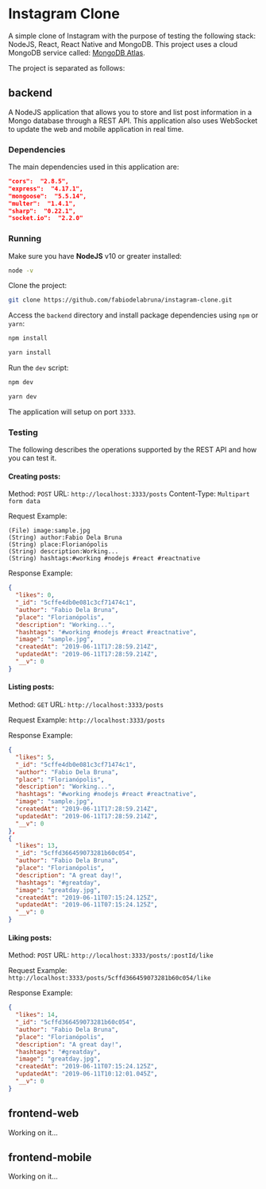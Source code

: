 # Instagram Clone

A simple clone of Instagram with the purpose of testing the following stack: NodeJS, React, React Native and MongoDB. This project uses a cloud MongoDB service called: [MongoDB Atlas](https://www.mongodb.com/cloud/atlas).

The project is separated as follows:

## backend

A NodeJS application that allows you to store and list post information in a Mongo database through a REST API. This application also uses WebSocket to update the web and mobile application in real time.

### Dependencies

The main dependencies used in this application are:

``` json
"cors":  "2.8.5",
"express":  "4.17.1",
"mongoose":  "5.5.14",
"multer":  "1.4.1",
"sharp":  "0.22.1",
"socket.io":  "2.2.0"
```

### Running

Make sure you have **NodeJS** v10 or greater installed:
``` bash
node -v
```

Clone the project:
``` bash
git clone https://github.com/fabiodelabruna/instagram-clone.git
```

Access the `backend` directory and install package dependencies using `npm` or `yarn`:
``` bash
npm install
```
``` bash
yarn install
```

Run the `dev` script:
``` bash
npm dev
```
``` bash
yarn dev
```

The application will setup on port `3333`.

### Testing

The following describes the operations supported by the REST API and how you can test it.

#### Creating posts:

Method: ``` POST ```
URL: ``` http://localhost:3333/posts ```
Content-Type: ``` Multipart form data ```

Request Example:
 ```
(File) image:sample.jpg
(String) author:Fabio Dela Bruna
(String) place:Florianópolis
(String) description:Working...
(String) hashtags:#working #nodejs #react #reactnative
```

Response Example:
```json
{
  "likes": 0,
  "_id": "5cffe4db0e081c3cf71474c1",
  "author": "Fabio Dela Bruna",
  "place": "Florianópolis",
  "description": "Working...",
  "hashtags": "#working #nodejs #react #reactnative",
  "image": "sample.jpg",
  "createdAt": "2019-06-11T17:28:59.214Z",
  "updatedAt": "2019-06-11T17:28:59.214Z",
  "__v": 0
}
```

#### Listing posts:

Method: ``` GET ```
URL: ``` http://localhost:3333/posts ```

Request Example:
``` http://localhost:3333/posts ```

Response Example:  
```json
{
  "likes": 5,
  "_id": "5cffe4db0e081c3cf71474c1",
  "author": "Fabio Dela Bruna",
  "place": "Florianópolis",
  "description": "Working...",
  "hashtags": "#working #nodejs #react #reactnative",
  "image": "sample.jpg",
  "createdAt": "2019-06-11T17:28:59.214Z",
  "updatedAt": "2019-06-11T17:28:59.214Z",
  "__v": 0
},
{
  "likes": 13,
  "_id": "5cffd366459073281b60c054",
  "author": "Fabio Dela Bruna",
  "place": "Florianópolis",
  "description": "A great day!",
  "hashtags": "#greatday",
  "image": "greatday.jpg",
  "createdAt": "2019-06-11T07:15:24.125Z",
  "updatedAt": "2019-06-11T07:15:24.125Z",
  "__v": 0
}
```

#### Liking posts:

Method: ``` POST ```
URL: ``` http://localhost:3333/posts/:postId/like ```

Request Example:
``` http://localhost:3333/posts/5cffd366459073281b60c054/like ```

Response Example:
```json
{
  "likes": 14,
  "_id": "5cffd366459073281b60c054",
  "author": "Fabio Dela Bruna",
  "place": "Florianópolis",
  "description": "A great day!",
  "hashtags": "#greatday",
  "image": "greatday.jpg",
  "createdAt": "2019-06-11T07:15:24.125Z",
  "updatedAt": "2019-06-11T10:12:01.045Z",
  "__v": 0
}
```

## frontend-web

Working on it...

## frontend-mobile

Working on it...
